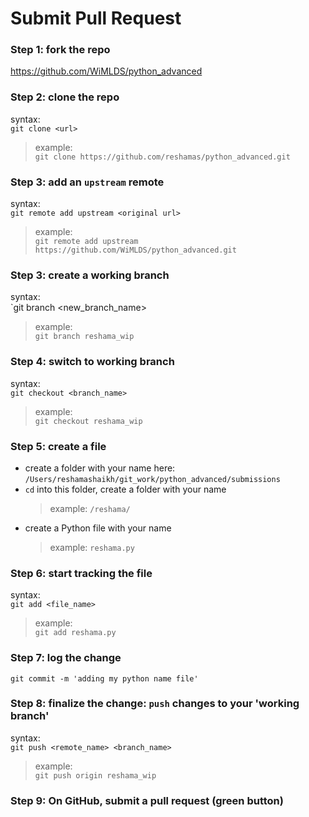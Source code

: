 # Submit Pull Request

### Step 1:  fork the repo
https://github.com/WiMLDS/python_advanced

### Step 2:  clone the repo
syntax:  
`git clone <url>`  
>example:  
`git clone https://github.com/reshamas/python_advanced.git`


### Step 3:  add an `upstream` remote
syntax:  
`git remote add upstream <original url>`  
>example:  
`git remote add upstream https://github.com/WiMLDS/python_advanced.git`

### Step 3:  create a working branch
syntax:  
`git branch <new_branch_name>  
>example:  
`git branch reshama_wip`

### Step 4:  switch to working branch
syntax:  
`git checkout <branch_name>`
>example:  
`git checkout reshama_wip`

### Step 5:  create a file
- create a folder with your name here:  `/Users/reshamashaikh/git_work/python_advanced/submissions`
- `cd` into this folder, create a folder with your name
    >example:  `/reshama/`
- create a Python file with your name
    >example:  `reshama.py`

### Step 6:  start tracking the file
syntax:  
`git add <file_name>`
>example:  
`git add reshama.py`

### Step 7:  log the change 
`git commit -m 'adding my python name file'`

### Step 8:  finalize the change:  `push` changes to your 'working branch'
syntax:  
`git push <remote_name> <branch_name>`  
>example:  
`git push origin reshama_wip`

### Step 9:  On GitHub, submit a pull request (green button)
